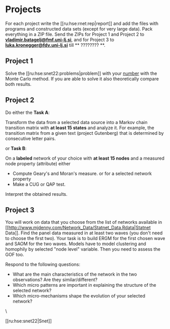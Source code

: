 # Projects


For each project write the [[ru:hse:rnet:rep|report]] and add the files with programs and constructed data sets (except for very large data). Pack everything in a ZIP file. Send the ZIPs for Project 1 and Project 2 to **vladimir.batagelj@fmf.uni-lj.si**, and for Project 3 to **luka.kronegger@fdv.uni-lj.si** till  ** ???????? **.


## Project 1 

Solve the [[ru:hse:snet22:problems|problem]]   with your [number](list.md) with the Monte Carlo method. If you are able to solve it also theoretically compare both results.

## Project 2 


Do either the **Task A**:

Transform the data from a selected data source into a Markov chain transition matrix with **at least 15 states** and analyze it.
For example, the transition matrix from a given text (project Gutenberg) that is determined by consecutive letter pairs.

or **Task B**:

On a **labeled** network of your choice with **at least 15 nodes** and a measured node property (attribute) either
  * Compute Geary's and Moran's measure.
or for a selected network property
  * Make a CUG or QAP test. 

Interpret the obtained results.

<html><!--
Select an **undirected labeled** network with at least 50 nodes and average degree at least 4. Determine the graphlet spectra for its nodes. On their basis construct a dissimilarity between nodes and use it to cluster the nodes.
--></html>


## Project 3 

You will work on data that you choose from the list of networks available in [[http://www.mjdenny.com/Network_Data/Statnet_Data.Rdata|Statnet Data]].  Find the panel data measured in at least two waves (you don't need to choose the first two). Your task is to build ERGM for the first chosen wave and SAOM for the two waves.
Models have to model clustering and homophily by selected "node level" variable. Then you need to assess the GOF too.

Respond to the following questions:

  - What are the main characteristics of the network in the two observations? Are they similar/different?
  - Which micro patterns are important in explaining the structure of the selected network?
  - Which micro-mechanisms shape the evolution of your selected network?


\\

[[ru:hse:snet22|Snet]] 
